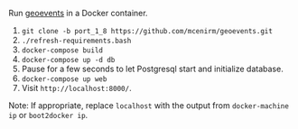 Run [geoevents](https://github.com/ngageoint/geoevents) in a Docker container.

1. `git clone -b port_1_8 https://github.com/mcenirm/geoevents.git`
1. `./refresh-requirements.bash`
1. `docker-compose build`
1. `docker-compose up -d db`
1. Pause for a few seconds to let Postgresql start and initialize database.
1. `docker-compose up web`
1. Visit `http://localhost:8000/`.

Note: If appropriate, replace `localhost` with the output
from `docker-machine ip` or `boot2docker ip`.
